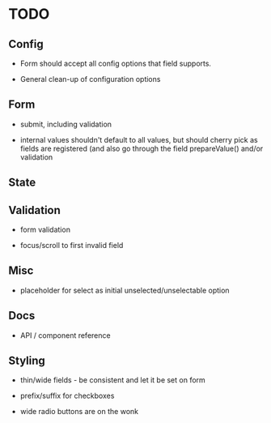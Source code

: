 # TODO

## Config

* Form should accept all config options that field supports.

* General clean-up of configuration options

## Form

* submit, including validation

* internal values shouldn't default to all values, but should cherry pick
  as fields are registered (and also go through the field prepareValue()
  and/or validation

## State

## Validation

* form validation

* focus/scroll to first invalid field

## Misc

* placeholder for select as initial unselected/unselectable option

## Docs

* API / component reference

## Styling

* thin/wide fields - be consistent and let it be set on form

* prefix/suffix for checkboxes

* wide radio buttons are on the wonk